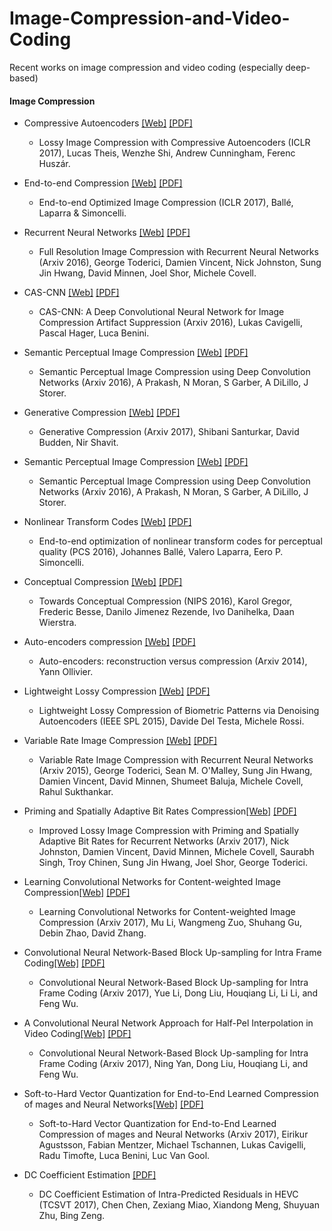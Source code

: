 # Image-Compression-and-Video-Coding

Recent works on image compression and video coding (especially deep-based)

#### Image Compression
 
 * Compressive Autoencoders [[Web]](https://arxiv.org/abs/1703.00395) [[PDF]](https://arxiv.org/pdf/1703.00395.pdf)
   * Lossy Image Compression with Compressive Autoencoders (ICLR 2017), Lucas Theis, Wenzhe Shi, Andrew Cunningham, Ferenc Huszár.
 
 * End-to-end Compression [[Web]](http://www.cns.nyu.edu/~lcv/iclr2017/) [[PDF]](https://arxiv.org/pdf/1611.01704.pdf)
   * End-to-end Optimized Image Compression (ICLR 2017), Ballé, Laparra & Simoncelli.
 
 * Recurrent Neural Networks [[Web]](https://github.com/tensorflow/models/tree/master/compression) [[PDF]](https://arxiv.org/pdf/1608.05148.pdf)
   * Full Resolution Image Compression with Recurrent Neural Networks (Arxiv 2016), George Toderici, Damien Vincent, Nick Johnston, Sung Jin Hwang, David Minnen, Joel Shor, Michele Covell.
 
 * CAS-CNN [[Web]](https://arxiv.org/abs/1611.07233) [[PDF]](https://arxiv.org/pdf/1611.07233.pdf)
   * CAS-CNN: A Deep Convolutional Neural Network for Image Compression Artifact Suppression (Arxiv 2016), Lukas Cavigelli, Pascal Hager, Luca Benini.
  
 * Semantic Perceptual Image Compression [[Web]](https://github.com/iamaaditya/image-compression-cnn) [[PDF]](https://arxiv.org/pdf/1612.08712.pdf)
   * Semantic Perceptual Image Compression using Deep Convolution Networks (Arxiv 2016), A Prakash, N Moran, S Garber, A DiLillo, J Storer.
 
 * Generative Compression [[Web]](https://arxiv.org/abs/1703.01467) [[PDF]](https://arxiv.org/pdf/1703.01467.pdf)
   * Generative Compression (Arxiv 2017), Shibani Santurkar, David Budden, Nir Shavit.

 * Semantic Perceptual Image Compression [[Web]](https://github.com/iamaaditya/image-compression-cnn) [[PDF]](https://arxiv.org/pdf/1612.08712.pdf)
   * Semantic Perceptual Image Compression using Deep Convolution Networks (Arxiv 2016), A Prakash, N Moran, S Garber, A DiLillo, J Storer.

 * Nonlinear Transform Codes [[Web]](https://arxiv.org/abs/1607.05006) [[PDF]](https://arxiv.org/pdf/1607.05006.pdf)
   * End-to-end optimization of nonlinear transform codes for perceptual quality (PCS 2016), Johannes Ballé, Valero Laparra, Eero P. Simoncelli.
  
 * Conceptual Compression [[Web]](https://arxiv.org/abs/1604.08772) [[PDF]](https://arxiv.org/pdf/1604.08772.pdf)
   * Towards Conceptual Compression (NIPS 2016), Karol Gregor, Frederic Besse, Danilo Jimenez Rezende, Ivo Danihelka, Daan Wierstra.
  
 * Auto-encoders compression [[Web]](https://arxiv.org/abs/1403.7752) [[PDF]](https://arxiv.org/pdf/1403.7752.pdf)
   * Auto-encoders: reconstruction versus compression (Arxiv 2014), Yann Ollivier.

 * Lightweight Lossy Compression [[Web]](http://ieeexplore.ieee.org/document/7239543/) [[PDF]](http://ieeexplore.ieee.org/document/7239543/)
   * Lightweight Lossy Compression of Biometric Patterns via Denoising Autoencoders (IEEE SPL 2015), Davide Del Testa, Michele Rossi.

 * Variable Rate Image Compression [[Web]](https://arxiv.org/abs/1511.06085) [[PDF]](https://arxiv.org/pdf/1511.06085.pdf)
   * Variable Rate Image Compression with Recurrent Neural Networks (Arxiv 2015), George Toderici, Sean M. O'Malley, Sung Jin Hwang, Damien Vincent, David Minnen, Shumeet Baluja, Michele Covell, Rahul Sukthankar.

 * Priming and Spatially Adaptive Bit Rates Compression[[Web]](https://arxiv.org/abs/1703.10114) [[PDF]](https://arxiv.org/pdf/1703.10114.pdf)
   * Improved Lossy Image Compression with Priming and Spatially Adaptive Bit Rates for Recurrent Networks (Arxiv 2017), Nick Johnston, Damien Vincent, David Minnen, Michele Covell, Saurabh Singh, Troy Chinen, Sung Jin Hwang, Joel Shor, George Toderici.

 * Learning Convolutional Networks for Content-weighted Image Compression[[Web]](https://arxiv.org/abs/1703.10553) [[PDF]](https://arxiv.org/abs/1703.10553.pdf)
   * Learning Convolutional Networks for Content-weighted Image Compression (Arxiv 2017), Mu Li, Wangmeng Zuo, Shuhang Gu, Debin Zhao, David Zhang.   

 * Convolutional Neural Network-Based Block Up-sampling for Intra Frame Coding[[Web]](https://arxiv.org/abs/1702.06728) [[PDF]](https://arxiv.org/pdf/1702.06728.pdf)
   * Convolutional Neural Network-Based Block Up-sampling for Intra Frame Coding (Arxiv 2017), Yue Li, Dong Liu, Houqiang Li, Li Li, and Feng Wu. 

 * A Convolutional Neural Network Approach for Half-Pel Interpolation in Video Coding[[Web]](https://arxiv.org/abs/1703.03502) [[PDF]](https://arxiv.org/pdf/1703.03502.pdf)
   * Convolutional Neural Network-Based Block Up-sampling for Intra Frame Coding (Arxiv 2017), Ning Yan, Dong Liu, Houqiang Li, and Feng Wu. 

 * Soft-to-Hard Vector Quantization for End-to-End Learned Compression of mages and Neural Networks[[Web]](https://arxiv.org/abs/1704.00648) [[PDF]](https://arxiv.org/pdf/1704.00648.pdf)
   * Soft-to-Hard Vector Quantization for End-to-End Learned Compression of mages and Neural Networks (Arxiv 2017), Eirikur Agustsson, Fabian Mentzer, Michael Tschannen, Lukas Cavigelli, Radu Timofte, Luca Benini, Luc Van Gool. 
   
 * DC Coefficient Estimation [[PDF]](http://ieeexplore.ieee.org/document/7903672/)
   * DC Coefficient Estimation of Intra-Predicted Residuals in HEVC (TCSVT 2017), Chen Chen, Zexiang Miao, Xiandong Meng, Shuyuan Zhu, Bing Zeng. 
